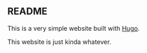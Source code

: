 ## README

This is a very simple website built with [Hugo](https://gohugo.io/).

This website is just kinda whatever.
